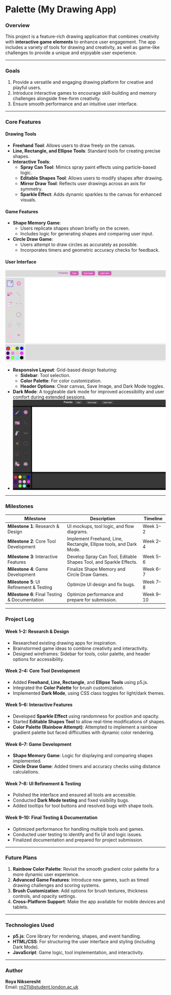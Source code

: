 # Palette (My Drawing App)


### **Overview**  
This project is a feature-rich drawing application that combines creativity with **interactive game elements** to enhance user engagement. The app includes a variety of tools for drawing and creativity, as well as game-like challenges to provide a unique and enjoyable user experience.

---

### **Goals**  
1. Provide a versatile and engaging drawing platform for creative and playful users.  
2. Introduce interactive games to encourage skill-building and memory challenges alongside free-form creativity.  
3. Ensure smooth performance and an intuitive user interface.

---

### **Core Features**  

#### **Drawing Tools**  
- **Freehand Tool**: Allows users to draw freely on the canvas.  
- **Line, Rectangle, and Ellipse Tools**: Standard tools for creating precise shapes.  
- **Interactive Tools**:  
   - **Spray Can Tool**: Mimics spray paint effects using particle-based logic.  
   - **Editable Shapes Tool**: Allows users to modify shapes after drawing.  
   - **Mirror Draw Tool**: Reflects user drawings across an axis for symmetry.  
   - **Sparkle Effect**: Adds dynamic sparkles to the canvas for enhanced visuals.  

#### **Game Features**  
- **Shape Memory Game**:  
   - Users replicate shapes shown briefly on the screen.  
   - Includes logic for generating shapes and comparing user input.  
- **Circle Draw Game**:  
   - Users attempt to draw circles as accurately as possible.  
   - Incorporates timers and geometric accuracy checks for feedback.  

#### **User Interface**  
![App Interface Design](assets/light-design.jpeg)
- **Responsive Layout**: Grid-based design featuring:  
   - **Sidebar**: Tool selection.  
   - **Color Palette**: For color customization.  
   - **Header Options**: Clear canvas, Save Image, and Dark Mode toggles.  
- **Dark Mode**: A toggleable dark mode for improved accessibility and user comfort during extended sessions.
- ![Dark Mode Design](assets/dark-design.jpeg)

---

### **Milestones**  

| **Milestone**                        | **Description**                                      | **Timeline**   |  
|-------------------------------------|-----------------------------------------------------|----------------|  
| **Milestone 1**: Research & Design  | UI mockups, tool logic, and flow diagrams.          | Week 1–2       |  
| **Milestone 2**: Core Tool Development | Implement Freehand, Line, Rectangle, Ellipse tools, and Dark Mode. | Week 2–4       |  
| **Milestone 3**: Interactive Features | Develop Spray Can Tool, Editable Shapes Tool, and Sparkle Effects. | Week 5–6       |  
| **Milestone 4**: Game Development   | Finalize Shape Memory and Circle Draw Games.        | Week 6–7       |  
| **Milestone 5**: UI Refinement & Testing | Optimize UI design and fix bugs.                   | Week 7–8       |  
| **Milestone 6**: Final Testing & Documentation | Optimize performance and prepare for submission.   | Week 9–10      |  

---

### **Project Log**  

#### **Week 1–2: Research & Design**  
- Researched existing drawing apps for inspiration.  
- Brainstormed game ideas to combine creativity and interactivity.  
- Designed wireframes: Sidebar for tools, color palette, and header options for accessibility.  

#### **Week 2–4: Core Tool Development**  
- Added **Freehand, Line, Rectangle**, and **Ellipse Tools** using p5.js.  
- Integrated the **Color Palette** for brush customization.  
- Implemented **Dark Mode**, using CSS class toggles for light/dark themes.

#### **Week 5–6: Interactive Features**  
- Developed **Sparkle Effect** using randomness for position and opacity.  
- Started **Editable Shapes Tool** to allow real-time modifications of shapes.  
- **Color Palette (Rainbow Attempt)**: Attempted to implement a rainbow gradient palette but faced difficulties with dynamic color rendering.  

#### **Week 6–7: Game Development**  
- **Shape Memory Game**: Logic for displaying and comparing shapes implemented.  
- **Circle Draw Game**: Added timers and accuracy checks using distance calculations.  

#### **Week 7–8: UI Refinement & Testing**  
- Polished the interface and ensured all tools are accessible.  
- Conducted **Dark Mode testing** and fixed visibility bugs.  
- Added tooltips for tool buttons and resolved bugs with shape tools.

#### **Week 9–10: Final Testing & Documentation**  
- Optimized performance for handling multiple tools and games.  
- Conducted user testing to identify and fix UI and logic issues.  
- Finalized documentation and prepared for project submission.  

---

### **Future Plans**  
1. **Rainbow Color Palette**: Revisit the smooth gradient color palette for a more dynamic user experience.  
2. **Advanced Game Features**: Introduce new games, such as timed drawing challenges and scoring systems.  
3. **Brush Customization**: Add options for brush textures, thickness controls, and opacity settings.  
4. **Cross-Platform Support**: Make the app available for mobile devices and tablets.  

---

### **Technologies Used**  
- **p5.js**: Core library for rendering, shapes, and event handling.  
- **HTML/CSS**: For structuring the user interface and styling (including Dark Mode).  
- **JavaScript**: Game logic, tool implementation, and interactivity.  

---

### **Author**  
**Roya Nikseresht**  
Email: [rn211@student.london.ac.uk](mailto:rn211@student.london.ac.uk)  
